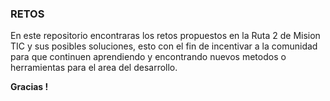 ### RETOS

En este repositorio encontraras los retos propuestos en la Ruta 2 de Mision TIC y sus posibles soluciones, esto con el fin de incentivar a la comunidad para que continuen aprendiendo y encontrando nuevos metodos o herramientas para el area del desarrollo.

**Gracias !**
